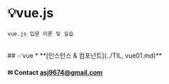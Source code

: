 
# 💡vue.js
    vue.js 입문 이론 및 실습
    
<br>    
## ✅vue
 * **[인스턴스 & 컴포넌트](../TIL, vue01.md)**

<br>

#### ✉ Contact asj9674@gmail.com
